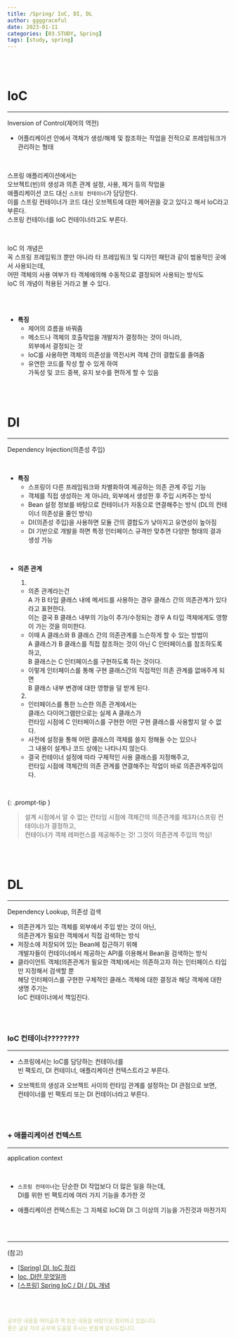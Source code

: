 ```yaml
---
title: /Spring/ IoC, DI, DL
author: ggggraceful
date: 2023-01-11
categories: [03.STUDY, Spring]
tags: [study, spring]
---
```


<br/>
<br/>

# IoC

---

Inversion of Control(제어의 역전)

- 어플리케이션 안에서 객체가 생성/해제 및 참조하는 작업을 전적으로 프레임워크가 관리하는 형태

<br/>

스프링 애플리케이션에서는  
오브젝트(빈)의 생성과 의존 관계 설정, 사용, 제거 등의 작업을  
애플리케이션 코드 대신 ```스프링 컨테이너```가 담당한다.  
이를 스프링 컨테이너가 코드 대신 오브젝트에 대한 제어권을 갖고 있다고 해서 IoC라고 부른다.  
스프링 컨테이너를 IoC 컨테이너라고도 부른다.

<br/>

IoC 의 개념은   
꼭 스프링 프레임워크 뿐만 아니라 타 프레임워크 및 디자인 패턴과 같이 범용적인 곳에서 사용되는데,   
어떤 객체의 사용 여부가 타 객체에의해 수동적으로 결정되어 사용되는 방식도   
IoC 의 개념이 적용된 거라고 볼 수 있다.

<br/>


<br/>

- **특징**
  - 제어의 흐름을 바꿔줌
  - 메소드나 객체의 호출작업을 개발자가 결정하는 것이 아니라,  
    외부에서 결정되는 것
  - IoC를 사용하면 객체의 의존성을 역전시켜 객체 간의 결합도를 줄여줌
  - 유연한 코드를 작성 할 수 있게 하여  
    가독성 및 코드 중복, 유지 보수를 편하게 할 수 있음

<br/>
<br/>

# DI

---

Dependency Injection(의존성 주입)

<br/>

- **특징**
  - 스프링이 다른 프레임워크와 차별화하여 제공하는 의존 관계 주입 기능
  - 객체를 직접 생성하는 게 아니라, 외부에서 생성한 후 주입 시켜주는 방식
  - Bean 설정 정보를 바탕으로 컨테이너가 자동으로 연결해주는 방식 (DL의 컨테이너 의존성을 줄인 방식)
  - DI(의존성 주입)을 사용하면 모듈 간의 결합도가 낮아지고 유연성이 높아짐
  - DI 기반으로 개발을 하면 특정 인터페이스 규격만 맞추면 다양한 형태의 결과 생성 가능

<br/>

- **의존 관계**

  1. 
  - 의존 관계라는건  
    A 가 B 타입 클래스 내에 메서드를 사용하는 경우 클래스 간의 의존관계가 있다 라고 표현한다.  
    이는 결국 B 클래스 내부의 기능이 추가/수정되는 경우 A 타입 객체에게도 영향이 가는 것을 의미한다.  
  - 이때 A 클래스와 B 클래스 간의 의존관계를 느슨하게 할 수 있는 방법이   
    A 클래스가 B 클래스를 직접 참조하는 것이 아닌 C 인터페이스를 참조하도록 하고,   
    B 클래스는 C 인터페이스를 구현하도록 하는 것이다.
  - 이렇게 인터페이스를 통해 구현 클래스간의 직접적인 의존 관계를 없애주게 되면  
    B 클래스 내부 변경에 대한 영향을 덜 받게 된다.

  2. 
  - 인터페이스를 통한 느슨한 의존 관계에서는  
    클래스 다이어그램만으로는 실제 A 클래스가  
    런타임 시점에 C 인터페이스를 구현한 어떤 구현 클래스를 사용할지 알 수 없다.  
  - 사전에 설정을 통해 어떤 클래스의 객체를 쓸지 정해둘 수는 있으나  
    그 내용이 설계나 코드 상에는 나타나지 않는다.  
  - 결국 컨테이너 설정에 따라 구체적인 사용 클래스를 지정해주고,  
    런타임 시점에 객체간의 의존 관계를 연결해주는 작업이 바로 의존관계주입이다.

<br/>

{: .prompt-tip }
> 설계 시점에서 알 수 없는 런타임 시점에 객체간의 의존관계를 제3자(스프링 컨테이너)가 결정하고,  
> 컨테이너가 객체 레퍼런스를 제공해주는 것! 그것이 의존관계 주입의 핵심!

<br/>
<br/>

# DL

---

Dependency Lookup, 의존성 검색

- 의존관계가 있는 객체를 외부에서 주입 받는 것이 아닌,  
  의존관계가 필요한 객체에서 직접 검색하는 방식
- 저장소에 저장되어 있는 Bean에 접근하기 위해  
  개발자들이 컨테이너에서 제공하는 API를 이용해서 Bean을 검색하는 방식  
- 클라이언트 객체(의존관계가 필요한 객체)에서는 의존하고자 하는 인터페이스 타입만 지정해서 검색할 뿐  
  해당 인터페이스를 구현한 구체적인 클래스 객체에 대한 결정과 해당 객체에 대한 생명 주기는  
  IoC 컨테이너에서 책임진다.

<br/>
<br/>

### IoC 컨테이너????????

---

- 스프링에서는 IoC를 담당하는 컨테이너를  
  빈 팩토리, DI 컨테이너, 애플리케이션 컨텍스트라고 부른다.

- 오브젝트의 생성과 오브젝트 사이의 런타임 관계를 설정하는 DI 관점으로 보면,  
  컨테이너를 빈 팩토리 또는 DI 컨테이너라고 부른다.

<br/>
<br/>

### + 애플리케이션 컨텍스트

---

application context

<br/>

- `스프링 컨테이너`는 단순한 DI 작업보다 더 많은 일을 하는데,  
   DI를 위한 빈 팩토리에 여러 가지 기능을 추가한 것

-  애플리케이션 컨텍스트는 그 자체로 IoC와 DI 그 이상의 기능을 가진것과 마찬가지

<br/>
<br/>

---

(참고)

- [[Spring] DI, IoC 정리](https://velog.io/@gillog/Spring-DIDependency-Injection)
- [Ioc, DI란 무엇일까](https://biggwang.github.io/2019/08/31/Spring/IoC,%20DI%EB%9E%80%20%EB%AC%B4%EC%97%87%EC%9D%BC%EA%B9%8C/) 
- [[스프링] Spring IoC / DI / DL 개념](https://velog.io/@dusdn2424/%EC%8A%A4%ED%94%84%EB%A7%81-Spring-IoC-DI-DL-%EA%B0%9C%EB%85%90-%EC%A0%95%EB%A6%AC)

[//]: # (- [[Spring] Spring IoC와 DI란?]&#40;https://steady-coding.tistory.com/600&#41;&#41;)

<br/>
<br/>

<span style="font-size: 12px; color:  #cbce91"> 공부한 내용을 여러글과 책 읽은 내용을 바탕으로 정리하고 있습니다.</span>  
<span style="font-size: 12px; color:  #cbce91"> 좋은 글로 저의 공부에 도움을 주시는 분들께 감사드립니다. </span>

<!--

❤️면접예상질문 ❤️

- DI와 IoC에 대해 아는 만큼 설명해주실 수 있을까요?



-->
